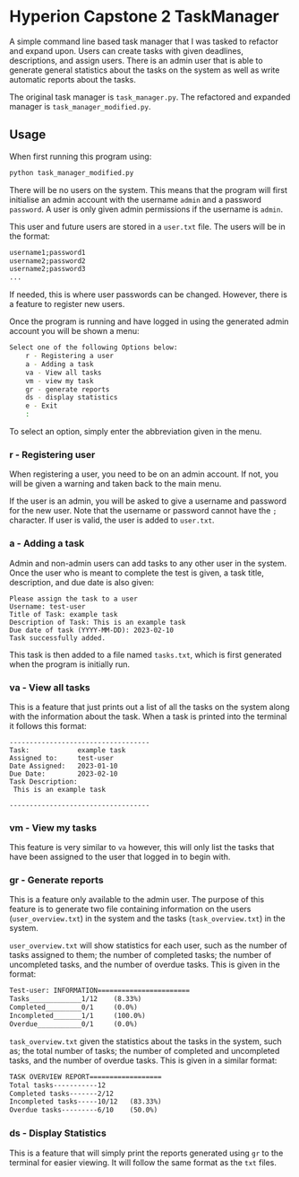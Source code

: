 # Hyperion Capstone 2 TaskManager

A simple command line based task manager that I was tasked to refactor and expand upon. Users can create tasks with given deadlines, descriptions, and assign users. There is an admin user that is able to generate general statistics about the tasks on the system as well as write automatic reports about the tasks.

The original task manager is `task_manager.py`. The refactored and expanded manager is `task_manager_modified.py`.

## Usage

When first running this program using:

```sh
python task_manager_modified.py
```

There will be no users on the system. This means that the program will first initialise an admin account with the username `admin` and a password `password`. A user is only given admin permissions if the username is `admin`.

This user and future users are stored in a `user.txt` file. The users will be in the format:

```txt
username1;password1
username2;password2
username2;password3
...
```

If needed, this is where user passwords can be changed. However, there is a feature to register new users.

Once the program is running and have logged in using the generated admin account you will be shown a menu:

```sh
Select one of the following Options below:
    r - Registering a user
    a - Adding a task
    va - View all tasks
    vm - view my task
    gr - generate reports
    ds - display statistics
    e - Exit
    :
```

To select an option, simply enter the abbreviation given in the menu.

### r - Registering user

When registering a user, you need to be on an admin account. If not, you will be given a warning and taken back to the main menu.

If the user is an admin, you will be asked to give a username and password for the new user. Note that the username or password cannot have the `;` character. If user is valid, the user is added to `user.txt`.

### a - Adding a task

Admin and non-admin users can add tasks to any other user in the system. Once the user who is meant to complete the test is given, a task title, description, and due date is also given:

```console
Please assign the task to a user
Username: test-user
Title of Task: example task
Description of Task: This is an example task
Due date of task (YYYY-MM-DD): 2023-02-10
Task successfully added.
```

This task is then added to a file named `tasks.txt`, which is first generated when the program is initially run.

### va - View all tasks

This is a feature that just prints out a list of all the tasks on the system along with the information about the task. When a task is printed into the terminal it follows this format:

```console
-----------------------------------
Task:            example task
Assigned to:     test-user
Date Assigned:   2023-01-10
Due Date:        2023-02-10
Task Description:
 This is an example task

-----------------------------------
```

### vm - View my tasks

This feature is very similar to `va` however, this will only list the tasks that have been assigned to the user that logged in to begin with.

### gr - Generate reports

This is a feature only available to the admin user. The purpose of this feature is to generate two file containing information on the users (`user_overview.txt`) in the system and the tasks (`task_overview.txt`) in the system.

`user_overview.txt` will show statistics for each user, such as the number of tasks assigned to them; the number of completed tasks; the number of uncompleted tasks, and the number of overdue tasks. This is given in the format:

```txt
Test-user: INFORMATION=======================
Tasks_____________1/12    (8.33%)
Completed_________0/1     (0.0%)
Incompleted_______1/1     (100.0%)
Overdue___________0/1     (0.0%)
```

`task_overview.txt` given the statistics about the tasks in the system, such as; the total number of tasks; the number of completed and uncompleted tasks, and the number of overdue tasks. This is given in a similar format:

```txt
TASK OVERVIEW REPORT==================
Total tasks-----------12
Completed tasks-------2/12
Incompleted tasks-----10/12   (83.33%)
Overdue tasks---------6/10    (50.0%)
```

### ds - Display Statistics

This is a feature that will simply print the reports generated using `gr` to the terminal for easier viewing. It will follow the same format as the `txt` files.
